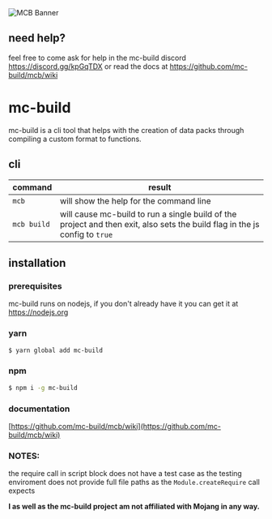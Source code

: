 <img src="https://raw.githubusercontent.com/IanSSenne/mcbuild/master/assets/MCB%20Title%20B.png" alt="MCB Banner"/>

## need help?

feel free to come ask for help in the mc-build discord https://discord.gg/kpGqTDX or read the docs at https://github.com/mc-build/mcb/wiki

# mc-build

mc-build is a cli tool that helps with the creation of data packs through compiling a custom format to functions.

## cli

| command     | result                                                                                                                      |
| ----------- | --------------------------------------------------------------------------------------------------------------------------- |
| `mcb`       | will show the help for the command line                                                                                     |
| `mcb build` | will cause mc-build to run a single build of the project and then exit, also sets the build flag in the js config to `true` |

## installation

### prerequisites

mc-build runs on nodejs, if you don't already have it you can get it at https://nodejs.org

### yarn

```bash
$ yarn global add mc-build
```

### npm

```bash
$ npm i -g mc-build
```

### documentation

[https://github.com/mc-build/mcb/wiki](https://github.com/mc-build/mcb/wiki)

### NOTES:

the require call in script block does not have a test case as the testing enviroment does not provide full file paths as the `Module.createRequire` call expects

**I as well as the mc-build project am not affiliated with Mojang in any way.**
